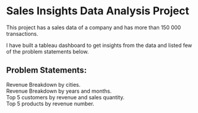 # Sales Insights Data Analysis Project
This project has a sales data of a company and has more than 150 000 transactions.

I have built a tableau dashboard to get insights from the data and listed few of the problem statements below.

## Problem Statements:
Revenue Breakdown by cities.<br>
Revenue Breakdown by years and months.<br>
Top 5 customers by revenue and sales quantity.<br>
Top 5 products by revenue number.
